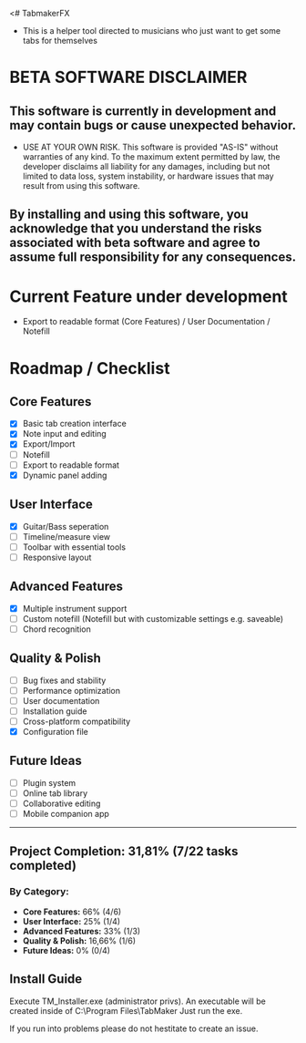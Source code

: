 <# TabmakerFX
- This is a helper tool directed to musicians who just want to get some tabs for themselves

# BETA SOFTWARE DISCLAIMER

## This software is currently in development and may contain bugs or cause unexpected behavior. 

- USE AT YOUR OWN RISK. This software is provided "AS-IS" without warranties of any kind. To the maximum extent permitted by law, the developer disclaims all liability for any damages, including but not limited to data loss, system instability, or hardware issues that may result from using this software.

## By installing and using this software, you acknowledge that you understand the risks associated with beta software and agree to assume full responsibility for any consequences.

# Current Feature under development
- Export to readable format (Core Features) / User Documentation / Notefill

# Roadmap / Checklist

## Core Features
- [x] Basic tab creation interface
- [x] Note input and editing
- [x] Export/Import
- [ ] Notefill
- [ ] Export to readable format
- [x] Dynamic panel adding

## User Interface
- [x] Guitar/Bass seperation
- [ ] Timeline/measure view
- [ ] Toolbar with essential tools
- [ ] Responsive layout

## Advanced Features
- [x] Multiple instrument support
- [ ] Custom notefill (Notefill but with customizable settings e.g. saveable)
- [ ] Chord recognition

## Quality & Polish
- [ ] Bug fixes and stability
- [ ] Performance optimization
- [ ] User documentation
- [ ] Installation guide
- [ ] Cross-platform compatibility
- [x] Configuration file

## Future Ideas
- [ ] Plugin system
- [ ] Online tab library
- [ ] Collaborative editing
- [ ] Mobile companion app

---

## Project Completion: **31,81%** (7/22 tasks completed)

### By Category:
- **Core Features:** 66% (4/6)
- **User Interface:** 25% (1/4)
- **Advanced Features:** 33% (1/3)
- **Quality & Polish:** 16,66% (1/6)
- **Future Ideas:** 0% (0/4)


## Install Guide
Execute TM_Installer.exe (administrator privs). An executable will be created inside of C:\Program Files\TabMaker
Just run the exe.

If you run into problems please do not hestitate to create an issue.
